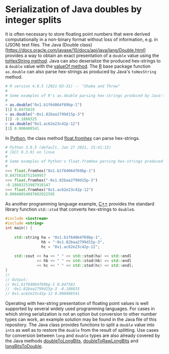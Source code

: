 # Serialization of Java doubles by integer splits

It is often necessary to store floating point numbers that were derived computationally in a non-binary format without loss of information, e.g. in
(JSON) text files. The Java (Double class)[https://docs.oracle.com/javase/10/docs/api/java/lang/Double.html] provides
a way to obtain an exact presentation of a `double` value using the [toHexString method](https://docs.oracle.com/javase/10/docs/api/java/lang/Double.html#toHexString(double)).
Java can also deserialize the produced hex-strings to a `double` value with the [valueOf method](https://docs.oracle.com/javase/10/docs/api/java/lang/Double.html#valueOf(java.lang.String)).
The [R](https://www.r-project.org/) base package function `as.double` can also parse hex-strings as produced by Java's `toHexString` method.

```R
# R version 4.0.5 (2021-03-31) -- "Shake and Throw"
#
# Some examples of R's as.double parsing hex-strings produced by Java's Double.toHexString
#
> as.double("0x1.b1f64064f69bp-1")
[1] 0.8475819
> as.double("-0x1.82baa2799d15p-3")
[1] -0.1888325
> as.double("0x1.ac62e23c42p-12")
[1] 0.000408541
```

In [Python](https://www.python.org/), the class method [float.fromhex](https://docs.python.org/3/library/stdtypes.html#float.fromhex) can
parse hex-strings.

```Python
# Python 3.8.5 (default, Jan 27 2021, 15:41:15) 
# [GCC 9.3.0] on linux
#
# Some examples of Python's float.fromhex parsing hex-strings produced by Java's Double.toHexString
#
>>> float.fromhex("0x1.b1f64064f69bp-1")
0.8475818751569957
>>> float.fromhex("-0x1.82baa2799d15p-3")
-0.18883253987918147
>>> float.fromhex("0x1.ac62e23c42p-12")
0.00040854097802922595
```

As another programming language example, [C++](https://isocpp.org/) provides the standard library function `std::stod` that converts
hex-strings to `double`s.

```Cpp
#include <iostream>
#include <string>
int main() {
  
    std::string ha = "0x1.b1f64064f69bp-1",
                hb = "-0x1.82baa2799d15p-3",
                hc = "0x1.ac62e23c42p-12";
    
    std::cout << ha << " " << std::stod(ha) << std::endl
              << hb << " " << std::stod(hb) << std::endl
              << hc << " " << std::stod(hc) << std::endl;
}
//
// Output:
// 0x1.b1f64064f69bp-1 0.847582
// -0x1.82baa2799d15p-3 -0.188833
// 0x1.ac62e23c42p-12 0.000408541
```

Operating with hex-string presentation of floating point values is well supported by several widely used programming languages.
For cases in which string serialization is not an option but conversion to other number types can work, an example solution may be found in the Java file of this
repository. The Java class provides functions to split a `double` value into `int`s as well as to restore the `double` from the result of splitting.
Use cases for conversion between `long` and `double` types are also already covered by the Java methods [doubleToLongBits](https://docs.oracle.com/javase/10/docs/api/java/lang/Double.html#doubleToLongBits(double)), [doubleToRawLongBits](https://docs.oracle.com/javase/10/docs/api/java/lang/Double.html#doubleToRawLongBits(double)) and [longBitsToDouble](https://docs.oracle.com/javase/10/docs/api/java/lang/Double.html#longBitsToDouble(long)).

